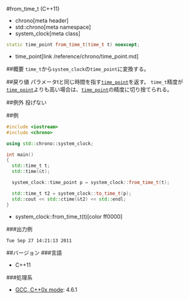 #from_time_t (C++11)
* chrono[meta header]
* std::chrono[meta namespace]
* system_clock[meta class]

```cpp
static time_point from_time_t(time_t t) noexcept;
```
* time_point[link /reference/chrono/time_point.md]

##概要
`time_t`から`system_clock`の`time_point`に変換する。


##戻り値
パラメータtと同じ時間を指す[`time_point`](/reference/chrono/time_point.md)を返す。
`time_t`精度が[`time_point`](/reference/chrono/time_point.md)よりも高い場合は、[`time_point`](/reference/chrono/time_point.md)の精度に切り捨てられる。


##例外
投げない


##例
```cpp
#include <iostream>
#include <chrono>

using std::chrono::system_clock;

int main()
{
  std::time_t t;
  std::time(&t);

  system_clock::time_point p = system_clock::from_time_t(t);

  std::time_t t2 = system_clock::to_time_t(p);
  std::cout << std::ctime(&t2) << std::endl;
}
```
* system_clock::from_time_t(t)[color ff0000]

###出力例
```
Tue Sep 27 14:21:13 2011
```

##バージョン
###言語
- C++11

###処理系
- [GCC, C++0x mode](/implementation.md#gcc): 4.6.1

